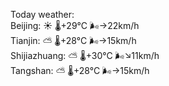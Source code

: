 Today weather:  
Beijing: ☀️ 🌡️+29°C 🌬️→22km/h  
Tianjin: ⛅️  🌡️+28°C 🌬️→15km/h  
Shijiazhuang: ⛅️  🌡️+30°C 🌬️↘11km/h  
Tangshan: ⛅️  🌡️+28°C 🌬️→15km/h  
